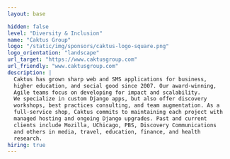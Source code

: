 ```yaml
---
layout: base

hidden: false
level: "Diversity & Inclusion"
name: "Caktus Group"
logo: "/static/img/sponsors/caktus-logo-square.png"
logo_orientation: "landscape"
url_target: "https://www.caktusgroup.com"
url_friendly: "www.caktusgroup.com"
description: |
  Caktus has grown sharp web and SMS applications for business,
  higher education, and social good since 2007. Our award-winning,
  Agile teams focus on developing for impact and scalability.
  We specialize in custom Django apps, but also offer discovery
  workshops, best practices consulting, and team augmentation. As a
  full-service shop, Caktus commits to maintaining each project with
  managed hosting and ongoing Django upgrades. Past and current
  clients include Mozilla, UChicago, PBS, Discovery Communications
  and others in media, travel, education, finance, and health
  research.
hiring: true
---
```


